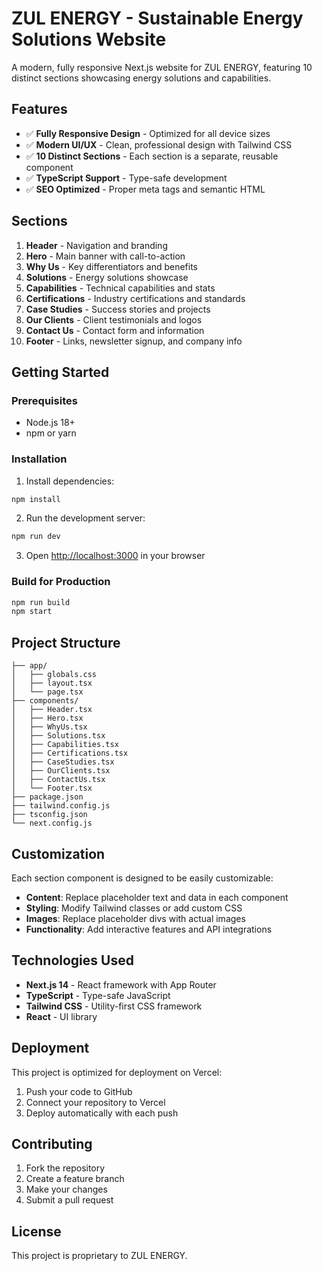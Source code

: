 # ZUL ENERGY - Sustainable Energy Solutions Website

A modern, fully responsive Next.js website for ZUL ENERGY, featuring 10 distinct sections showcasing energy solutions and capabilities.

## Features

- ✅ **Fully Responsive Design** - Optimized for all device sizes
- ✅ **Modern UI/UX** - Clean, professional design with Tailwind CSS
- ✅ **10 Distinct Sections** - Each section is a separate, reusable component
- ✅ **TypeScript Support** - Type-safe development
- ✅ **SEO Optimized** - Proper meta tags and semantic HTML

## Sections

1. **Header** - Navigation and branding
2. **Hero** - Main banner with call-to-action
3. **Why Us** - Key differentiators and benefits
4. **Solutions** - Energy solutions showcase
5. **Capabilities** - Technical capabilities and stats
6. **Certifications** - Industry certifications and standards
7. **Case Studies** - Success stories and projects
8. **Our Clients** - Client testimonials and logos
9. **Contact Us** - Contact form and information
10. **Footer** - Links, newsletter signup, and company info

## Getting Started

### Prerequisites

- Node.js 18+ 
- npm or yarn

### Installation

1. Install dependencies:
```bash
npm install
```

2. Run the development server:
```bash
npm run dev
```

3. Open [http://localhost:3000](http://localhost:3000) in your browser

### Build for Production

```bash
npm run build
npm start
```

## Project Structure

```
├── app/
│   ├── globals.css
│   ├── layout.tsx
│   └── page.tsx
├── components/
│   ├── Header.tsx
│   ├── Hero.tsx
│   ├── WhyUs.tsx
│   ├── Solutions.tsx
│   ├── Capabilities.tsx
│   ├── Certifications.tsx
│   ├── CaseStudies.tsx
│   ├── OurClients.tsx
│   ├── ContactUs.tsx
│   └── Footer.tsx
├── package.json
├── tailwind.config.js
├── tsconfig.json
└── next.config.js
```

## Customization

Each section component is designed to be easily customizable:

- **Content**: Replace placeholder text and data in each component
- **Styling**: Modify Tailwind classes or add custom CSS
- **Images**: Replace placeholder divs with actual images
- **Functionality**: Add interactive features and API integrations

## Technologies Used

- **Next.js 14** - React framework with App Router
- **TypeScript** - Type-safe JavaScript
- **Tailwind CSS** - Utility-first CSS framework
- **React** - UI library

## Deployment

This project is optimized for deployment on Vercel:

1. Push your code to GitHub
2. Connect your repository to Vercel
3. Deploy automatically with each push

## Contributing

1. Fork the repository
2. Create a feature branch
3. Make your changes
4. Submit a pull request

## License

This project is proprietary to ZUL ENERGY.
